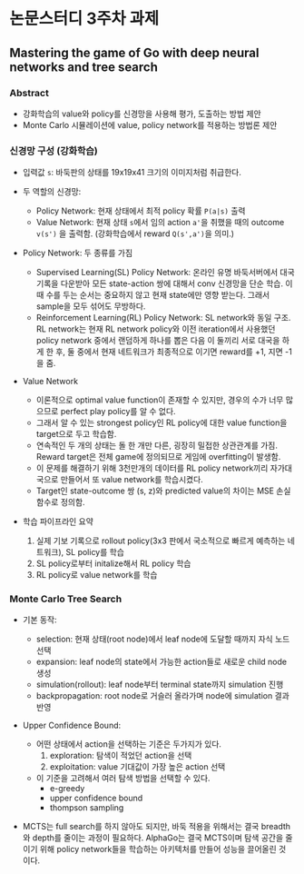 # 논문스터디 3주차 과제

## Mastering the game of Go with deep neural networks and tree search

### Abstract
- 강화학습의 value와 policy를 신경망을 사용해 평가, 도출하는 방법 제안
- Monte Carlo 시뮬레이션에 value, policy network를 적용하는 방법론 제안

### 신경망 구성 (강화학습)
- 입력값 `s`: 바둑판의 상태를 19x19x41 크기의 이미지처럼 취급한다.
- 두 역할의 신경망:
    - Policy Network: 현재 상태에서 최적 policy 확률 `P(a|s)` 출력
    - Value Network: 현재 상태 `s`에서 임의 action `a'`을 취했을 때의 outcome `v(s')` 을 출력함. (강화학습에서 reward `Q(s',a')`을 의미.)

- Policy Network: 두 종류를 가짐
    - Supervised Learning(SL) Policy Network: 온라인 유명 바둑서버에서 대국 기록을 다운받아 모든 state-action 쌍에 대해서 conv 신경망을 단순 학습. 이때 수를 두는 순서는 중요하지 않고 현재 state에만 영향 받는다. 그래서 sample을 모두 섞어도 무방하다.
    - Reinforcement Learning(RL) Policy Network: SL network와 동일 구조. RL network는 현재 RL network policy와 이전 iteration에서 사용했던 policy network 중에서 랜덤하게 하나를 뽑은 다음 이 둘끼리 서로 대국을 하게 한 후, 둘 중에서 현재 네트워크가 최종적으로 이기면 reward를 +1, 지면 -1을 줌.

- Value Network
    - 이론적으로 optimal value function이 존재할 수 있지만, 경우의 수가 너무 많으므로 perfect play policy를 알 수 없다.
    - 그래서 알 수 있는 strongest policy인 RL policy에 대한 value function을 target으로 두고 학습함.
    - 연속적인 두 개의 상태는 돌 한 개만 다른, 굉장히 밀접한 상관관계를 가짐. Reward target은 전체 game에 정의되므로 게임에 overfitting이 발생함.
    - 이 문제를 해결하기 위해 3천만개의 데이터를 RL policy network끼리 자가대국으로 만들어서 또 value network를 학습시켰다.
    - Target인 state-outcome 쌍 (s, z)와 predicted value의 차이는 MSE 손실함수로 정의함.

- 학습 파이프라인 요약
    1. 실제 기보 기록으로 rollout policy(3x3 판에서 국소적으로 빠르게 예측하는 네트워크), SL policy를 학습
    2. SL policy로부터 initalize해서 RL policy 학습
    3. RL policy로 value network를 학습

### Monte Carlo Tree Search

- 기본 동작:
    - selection: 현재 상태(root node)에서 leaf node에 도달할 때까지 자식 노드 선택
    - expansion: leaf node의 state에서 가능한 action들로 새로운 child node 생성
    - simulation(rollout): leaf node부터 terminal state까지 simulation 진행
    - backpropagation: root node로 거슬러 올라가며 node에 simulation 결과 반영

- Upper Confidence Bound:
    - 어떤 상태에서 action을 선택하는 기준은 두가지가 있다.
        1. exploration: 탐색이 적었던 action을 선택
        2. exploitation: value 기대값이 가장 높은 action 선택
    - 이 기준을 고려해서 여러 탐색 방법을 선택할 수 있다.
        - e-greedy
        - upper confidence bound
        - thompson sampling

- MCTS는 full search를 하지 않아도 되지만, 바둑 적용을 위해서는 결국 breadth와 depth를 줄이는 과정이 필요하다. AlphaGo는 결국 MCTS이며 탐색 공간을 줄이기 위해 policy network들을 학습하는 아키텍처를 만들어 성능을 끌어올린 것 이다.